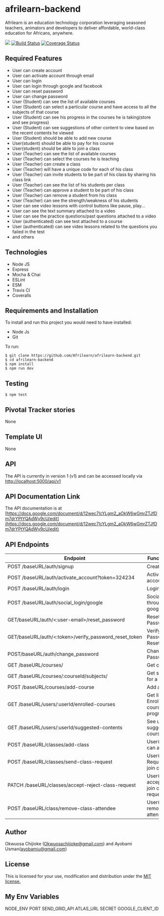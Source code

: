 # afrilearn-backend
Afrilearn is an education technology corporation leveraging seasoned teachers, animators and developers to deliver affordable, world-class education for Africans, anywhere.

[![](https://img.shields.io/badge/Protected_by-Hound-a873d1.svg)](https://houndci.com)  [![Build Status](https://travis-ci.org/Afrilearn/afrilearn-backend.svg?branch=develop)](https://travis-ci.org/Afrilearn/afrilearn-backend)  [![Coverage Status](https://coveralls.io/repos/github/Afrilearn/afrilearn-backend/badge.svg)](https://coveralls.io/github/Afrilearn/afrilearn-backend)

## Required Features

- User can create account
- User can activate account through email
- User can login
- User can login through google and facebook
- User can reset password
- User can change password
- User (Student) can see the list of available courses
- User (Student) can select a particular course and have access to all the subjects of that course
- User (Student) can see his progress in the courses he is taking(store and see progress)
- User (Student) can see suggestions of other content to view based on the recent contents he viewed
- User (Student) should be able to add new course
- User(student) should be able to pay for his course
- User(student) should be able to join a class
- User (Teacher) can see the list of available courses
- User (Teacher) can select the courses he is teaching
- User (Teacher) can create a class
- User (Teacher) will have a unique code for each of his class
- User (Teacher) can invite students to be part of his class by sharing his class link
- User (Teacher) can see the list of his students per class
- User (Teacher) can approve a student to be part of his class
- User (Teacher) can remove a student from his class
- User (Teacher) can see the strength/weakness of his students
- User can see video lessons with control buttons like pause, play...
- User can see the text summary attached to a video
- User can see the practice questions/past questions attached to a video
- User (authenticated) can see test attached to a course
- User (authenticated) can see video lessons related to the questions you failed in the test
- and others


## Technologies

- Node JS
- Express
- Mocha & Chai
- ESLint
- ESM
- Travis CI
- Coveralls


## Requirements and Installation

To install and run this project you would need to have installed:
- Node Js
- Git

To run:
```
$ git clone https://github.com/Afrilearn/afrilearn-backend.git
$ cd afrilearn-backend
$ npm install
$ npm run dev
```

## Testing
```
$ npm test
```

## Pivotal Tracker stories

None

## Template UI

None

## API

The API is currently in version 1 (v1) and can be accessed locally via [http://localhost:5000/api/v1](http://localhost:5000/api/vi)

## API Documentation Link

The API documentation is at [https://docs.google.com/document/d/12wec7IcYLgm2_aOkW6wGmrZTJfDm7drYPtYQAdWy9cU/edit](https://docs.google.com/document/d/12wec7IcYLgm2_aOkW6wGmrZTJfDm7drYPtYQAdWy9cU/edit)

## API Endpoints

| Endpoint                                         | Functionality                            |
| ------------------------------------------------ | -----------------------------------------|
| POST /baseURL/auth/signup           | Create a user                           |
| POST /baseURL/auth/activate_account?token=324234   | Activate user account                            |
| POST /baseURL/auth/login   | Login a user                            |
| POST /baseURL/auth/social_login/google   | Social Login through google                            |
| GET/baseURL/auth/<:user-email>/reset_password   | Reset Password                          |
| GET/baseURL/auth/<:token>/verify_password_reset_token    | Verify Password Reset Token                            |
| POST/baseURL/auth/change_password   | Change Password                            |
| GET /baseURL/courses/   | Get courses                           |
| GET /baseURL/courses/:courseId/subjects/   | Get subjects for a course                           |
| POST  /baseURL/courses/add-course   | Add a course                            |
| GET /baseURL/users/:userId/enrolled-courses   | Get list of Enrolled courses and progress                           |
| GET /baseURL/users/:userId/suggested-contents   | See user’s suggested courses                           |
| POST /baseURL/classes/add-class   | User(teacher) can add class                           |
| POST /baseURL/classes/send-class-request   | User(student) Request to join class                           |
| PATCH /baseURL/classes/accept-reject-class-request   | User(teacher) accept/reject join class request                           |
| POST /baseURL/class/remove-class-attendee   | User(teacher) remove class attendee                            |
    

## Author

Okwuosa Chijioke (Okwuosachijioke@gmail.com) and Ayobami Usman(ayobamiu@gmail.com)

## License

This is licensed for your use, modification and distribution under the [MIT license.](https://opensource.org/licenses/MIT)

## My Env Variables
NODE_ENV
PORT
SEND_GRID_API
ATLAS_URL
SECRET
GOOGLE_CLIENT_ID
